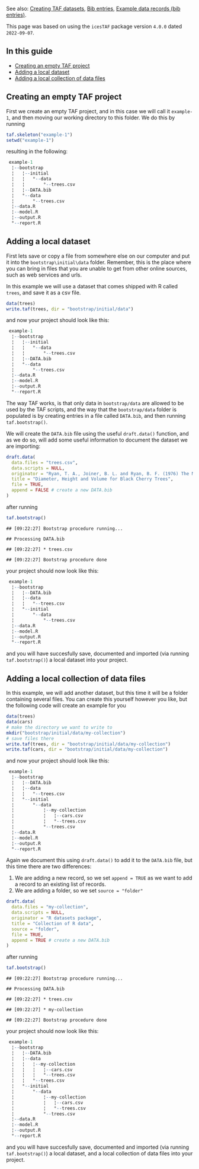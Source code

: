 
See also: [Creating TAF datasets](Creating-TAF-datasets), [Bib
entries](Bib-entries), [Example data records (bib
entries)](Example-data-records).

This page was based on using the `icesTAF` package version `4.0.0` dated
`2022-09-07`.

## In this guide

  - [Creating an empty TAF project](#creating-an-empty-TAF-project)
  - [Adding a local dataset](#adding-a-local-dataset)
  - [Adding a local collection of data
    files](#adding-a-local-collection-of-data-files)

## Creating an empty TAF project

First we create an empty TAF project, and in this case we will call it
`example-1`, and then moving our working directory to this folder. We do
this by running

``` r
taf.skeleton("example-1")
setwd("example-1")
```

resulting in the following:

``` r
 example-1                
  ¦--bootstrap            
  ¦   ¦--initial          
  ¦   ¦   °--data         
  ¦   ¦       °--trees.csv
  ¦   ¦--DATA.bib         
  ¦   °--data             
  ¦       °--trees.csv    
  ¦--data.R               
  ¦--model.R              
  ¦--output.R             
  °--report.R             
```

## Adding a local dataset

First lets save or copy a file from somewhere else on our computer and
put it into the `bootstrap\initial\data` folder. Remember, this is the
place where you can bring in files that you are unable to get from other
online sources, such as web services and urls.

In this example we will use a dataset that comes shipped with R called
`trees`, and save it as a csv file.

``` r
data(trees)
write.taf(trees, dir = "bootstrap/initial/data")
```

and now your project should look like this:

``` r
 example-1                
  ¦--bootstrap            
  ¦   ¦--initial          
  ¦   ¦   °--data         
  ¦   ¦       °--trees.csv
  ¦   ¦--DATA.bib         
  ¦   °--data             
  ¦       °--trees.csv    
  ¦--data.R               
  ¦--model.R              
  ¦--output.R             
  °--report.R             
```

The way TAF works, is that only data in `bootstrap/data` are allowed to
be used by the TAF scripts, and the way that the `bootstrap/data` folder
is populated is by creating entries in a file called `DATA.bib`, and
then running `taf.bootstrap()`.

We will create the `DATA.bib` file using the useful `draft.data()`
function, and as we do so, will add some useful information to document
the dataset we are importing:

``` r
draft.data(
  data.files = "trees.csv",
  data.scripts = NULL,
  originator = "Ryan, T. A., Joiner, B. L. and Ryan, B. F. (1976) The Minitab Student Handbook. Duxbury Press.",
  title = "Diameter, Height and Volume for Black Cherry Trees",
  file = TRUE,
  append = FALSE # create a new DATA.bib
)
```

after running

``` r
taf.bootstrap()
```

    ## [09:22:27] Bootstrap procedure running...

    ## Processing DATA.bib

    ## [09:22:27] * trees.csv

    ## [09:22:27] Bootstrap procedure done

your project should now look like this:

``` r
 example-1                
  ¦--bootstrap            
  ¦   ¦--DATA.bib         
  ¦   ¦--data             
  ¦   ¦   °--trees.csv    
  ¦   °--initial          
  ¦       °--data         
  ¦           °--trees.csv
  ¦--data.R               
  ¦--model.R              
  ¦--output.R             
  °--report.R             
```

and you will have succesfully save, documented and imported (via running
`taf.bootstrap()`) a local dataset into your project.

## Adding a local collection of data files

In this example, we will add another dataset, but this time it will be a
folder containing several files. You can create this yourself however
you like, but the following code will create an example for you

``` r
data(trees)
data(cars)
# make the directory we want to write to
mkdir("bootstrap/initial/data/my-collection")
# save files there
write.taf(trees, dir = "bootstrap/initial/data/my-collection")
write.taf(cars, dir = "bootstrap/initial/data/my-collection")
```

and now your project should look like this:

``` r
 example-1                    
  ¦--bootstrap                
  ¦   ¦--DATA.bib             
  ¦   ¦--data                 
  ¦   ¦   °--trees.csv        
  ¦   °--initial              
  ¦       °--data             
  ¦           ¦--my-collection
  ¦           ¦   ¦--cars.csv 
  ¦           ¦   °--trees.csv
  ¦           °--trees.csv    
  ¦--data.R                   
  ¦--model.R                  
  ¦--output.R                 
  °--report.R                 
```

Again we document this using `draft.data()` to add it to the `DATA.bib`
file, but this time there are two differences:

1.  We are adding a new record, so we set `append = TRUE` as we want to
    add a record to an existing list of records.
2.  We are adding a folder, so we set `source = "folder"`

<!-- end list -->

``` r
draft.data(
  data.files = "my-collection",
  data.scripts = NULL,
  originator = "R datasets package",
  title = "Collection of R data",
  source = "folder",
  file = TRUE,
  append = TRUE # create a new DATA.bib
)
```

after running

``` r
taf.bootstrap()
```

    ## [09:22:27] Bootstrap procedure running...

    ## Processing DATA.bib

    ## [09:22:27] * trees.csv

    ## [09:22:27] * my-collection

    ## [09:22:27] Bootstrap procedure done

your project should now look like this:

``` r
 example-1                    
  ¦--bootstrap                
  ¦   ¦--DATA.bib             
  ¦   ¦--data                 
  ¦   ¦   ¦--my-collection    
  ¦   ¦   ¦   ¦--cars.csv     
  ¦   ¦   ¦   °--trees.csv    
  ¦   ¦   °--trees.csv        
  ¦   °--initial              
  ¦       °--data             
  ¦           ¦--my-collection
  ¦           ¦   ¦--cars.csv 
  ¦           ¦   °--trees.csv
  ¦           °--trees.csv    
  ¦--data.R                   
  ¦--model.R                  
  ¦--output.R                 
  °--report.R                 
```

and you will have succesfully save, documented and imported (via running
`taf.bootstrap()`) a local dataset, and a local collection of data files
into your project.
